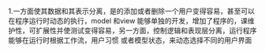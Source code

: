 ###

1.一方面使其数据和其表示分离，是的添加或者删除一个用户变得容易，甚至可以在程序运行时动态的执行，model 和view
能够单独的开发，增加了程序的，课维护性，可扩展性并使测试变得容易，另一方面，控制逻辑和表现层分离，运行程序能够在运行时根据工作流，用户习惯
或者模型状态，来动态选择不同的用户界面
